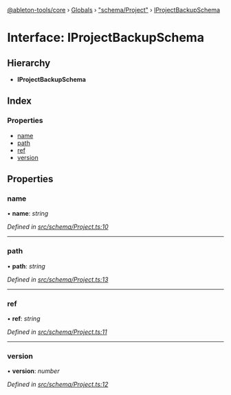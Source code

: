 [@ableton-tools/core](../README.md) › [Globals](../globals.md) › ["schema/Project"](../modules/_schema_project_.md) › [IProjectBackupSchema](_schema_project_.iprojectbackupschema.md)

# Interface: IProjectBackupSchema

## Hierarchy

* **IProjectBackupSchema**

## Index

### Properties

* [name](_schema_project_.iprojectbackupschema.md#name)
* [path](_schema_project_.iprojectbackupschema.md#path)
* [ref](_schema_project_.iprojectbackupschema.md#ref)
* [version](_schema_project_.iprojectbackupschema.md#version)

## Properties

###  name

• **name**: *string*

*Defined in [src/schema/Project.ts:10](https://github.com/janbiasi/ableton-tools/blob/d96cf3a/packages/core/src/schema/Project.ts#L10)*

___

###  path

• **path**: *string*

*Defined in [src/schema/Project.ts:13](https://github.com/janbiasi/ableton-tools/blob/d96cf3a/packages/core/src/schema/Project.ts#L13)*

___

###  ref

• **ref**: *string*

*Defined in [src/schema/Project.ts:11](https://github.com/janbiasi/ableton-tools/blob/d96cf3a/packages/core/src/schema/Project.ts#L11)*

___

###  version

• **version**: *number*

*Defined in [src/schema/Project.ts:12](https://github.com/janbiasi/ableton-tools/blob/d96cf3a/packages/core/src/schema/Project.ts#L12)*

